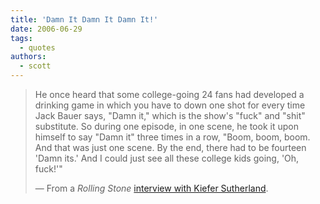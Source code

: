```yaml
---
title: 'Damn It Damn It Damn It!'
date: 2006-06-29
tags:
  - quotes
authors:
  - scott
---
```


> He once heard that some college-going 24 fans had developed a drinking game in which you have to down one shot for every time Jack Bauer says, "Damn it," which is the show's "fuck" and "shit" substitute. So during one episode, in one scene, he took it upon himself to say "Damn it" three times in a row, "Boom, boom, boom. And that was just one scene. By the end, there had to be fourteen 'Damn its.' And I could just see all these college kids going, 'Oh, fuck!'"
>
> — From a _Rolling Stone_ [interview with Kiefer Sutherland](http://www.rollingstone.com/news/profile/story/9596933/kiefer_sutherland_heart_of_darkness).
